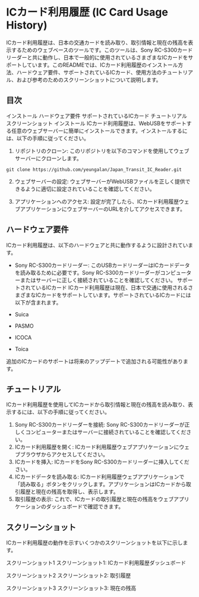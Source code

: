 # ICカード利用履歴 (IC Card Usage History)
ICカード利用履歴は、日本の交通カードを読み取り、取引情報と現在の残高を表示するためのウェブベースのツールです。このツールは、Sony RC-S300カードリーダーと共に動作し、日本で一般的に使用されているさまざまなICカードをサポートしています。このREADMEでは、ICカード利用履歴のインストール方法、ハードウェア要件、サポートされているICカード、使用方法のチュートリアル、および参考のためのスクリーンショットについて説明します。

## 目次
インストール
ハードウェア要件
サポートされているICカード
チュートリアル
スクリーンショット
インストール
ICカード利用履歴は、WebUSBをサポートする任意のウェブサーバーに簡単にインストールできます。インストールするには、以下の手順に従ってください。

1. リポジトリのクローン:
このリポジトリを以下のコマンドを使用してウェブサーバーにクローンします。

```
git clone https://github.com/yeungalan/Japan_Transit_IC_Reader.git
```
2. ウェブサーバーの設定:
ウェブサーバーがWebUSBファイルを正しく提供できるように適切に設定されていることを確認してください。


3. アプリケーションへのアクセス:
設定が完了したら、ICカード利用履歴ウェブアプリケーションにウェブサーバーのURLを介してアクセスできます。

## ハードウェア要件
ICカード利用履歴は、以下のハードウェアと共に動作するように設計されています。

 - Sony RC-S300カードリーダー: このUSBカードリーダーはICカードデータを読み取るために必要です。Sony RC-S300カードリーダーがコンピューターまたはサーバーに正しく接続されていることを確認してください。
サポートされているICカード
ICカード利用履歴は現在、日本で交通に使用されるさまざまなICカードをサポートしています。サポートされているICカードには以下が含まれます。

- Suica
- PASMO
- ICOCA
- Toica

追加のICカードのサポートは将来のアップデートで追加される可能性があります。

## チュートリアル
ICカード利用履歴を使用してICカードから取引情報と現在の残高を読み取り、表示するには、以下の手順に従ってください。
1. Sony RC-S300カードリーダーを接続: Sony RC-S300カードリーダーが正しくコンピューターまたはサーバーに接続されていることを確認してください。
2. ICカード利用履歴を開く: ICカード利用履歴ウェブアプリケーションにウェブブラウザからアクセスしてください。
3. ICカードを挿入: ICカードをSony RC-S300カードリーダーに挿入してください。
4. ICカードデータを読み取る: ICカード利用履歴ウェブアプリケーションで「読み取る」ボタンをクリックします。アプリケーションはICカードから取引履歴と現在の残高を取得し、表示します。
5. 取引履歴の表示: これで、ICカードの取引履歴と現在の残高をウェブアプリケーションのダッシュボードで確認できます。

## スクリーンショット
ICカード利用履歴の動作を示すいくつかのスクリーンショットを以下に示します。

スクリーンショット1
スクリーンショット1: ICカード利用履歴ダッシュボード

スクリーンショット2
スクリーンショット2: 取引履歴

スクリーンショット3
スクリーンショット3: 現在の残高


